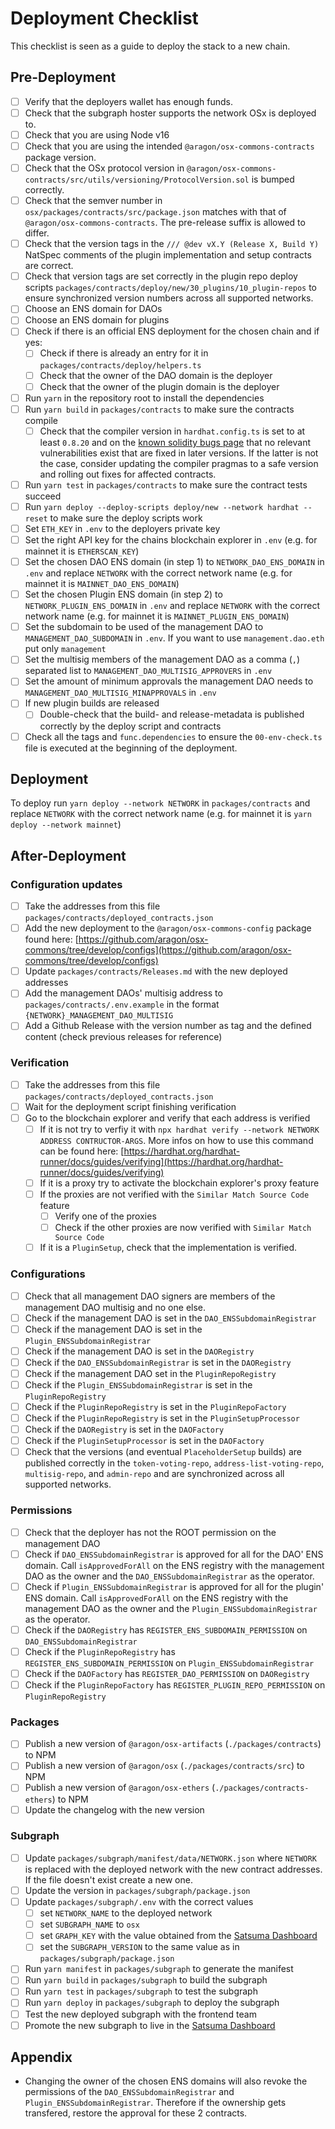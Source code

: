 # Deployment Checklist

This checklist is seen as a guide to deploy the stack to a new chain.

## Pre-Deployment

- [ ] Verify that the deployers wallet has enough funds.
- [ ] Check that the subgraph hoster supports the network OSx is deployed to.
- [ ] Check that you are using Node v16
- [ ] Check that you are using the intended `@aragon/osx-commons-contracts` package version.
- [ ] Check that the OSx protocol version in `@aragon/osx-commons-contracts/src/utils/versioning/ProtocolVersion.sol` is bumped correctly.
- [ ] Check that the semver number in `osx/packages/contracts/src/package.json` matches with that of `@aragon/osx-commons-contracts`. The pre-release suffix is allowed to differ.
- [ ] Check that the version tags in the `/// @dev vX.Y (Release X, Build Y)` NatSpec comments of the plugin implementation and setup contracts are correct.
- [ ] Check that version tags are set correctly in the plugin repo deploy scripts `packages/contracts/deploy/new/30_plugins/10_plugin-repos` to ensure synchronized version numbers across all supported networks.
- [ ] Choose an ENS domain for DAOs
- [ ] Choose an ENS domain for plugins
- [ ] Check if there is an official ENS deployment for the chosen chain and if yes:
  - [ ] Check if there is already an entry for it in `packages/contracts/deploy/helpers.ts`
  - [ ] Check that the owner of the DAO domain is the deployer
  - [ ] Check that the owner of the plugin domain is the deployer
- [ ] Run `yarn` in the repository root to install the dependencies
- [ ] Run `yarn build` in `packages/contracts` to make sure the contracts compile
  - [ ] Check that the compiler version in `hardhat.config.ts` is set to at least `0.8.20` and on the [known solidity bugs page](https://docs.soliditylang.org/en/latest/bugs.html) that no relevant vulnerabilities exist that are fixed in later versions. If the latter is not the case, consider updating the compiler pragmas to a safe version and rolling out fixes for affected contracts.
- [ ] Run `yarn test` in `packages/contracts` to make sure the contract tests succeed
- [ ] Run `yarn deploy --deploy-scripts deploy/new --network hardhat --reset` to make sure the deploy scripts work
- [ ] Set `ETH_KEY` in `.env` to the deployers private key
- [ ] Set the right API key for the chains blockchain explorer in `.env` (e.g. for mainnet it is `ETHERSCAN_KEY`)
- [ ] Set the chosen DAO ENS domain (in step 1) to `NETWORK_DAO_ENS_DOMAIN` in `.env` and replace `NETWORK` with the correct network name (e.g. for mainnet it is `MAINNET_DAO_ENS_DOMAIN`)
- [ ] Set the chosen Plugin ENS domain (in step 2) to `NETWORK_PLUGIN_ENS_DOMAIN` in `.env` and replace `NETWORK` with the correct network name (e.g. for mainnet it is `MAINNET_PLUGIN_ENS_DOMAIN`)
- [ ] Set the subdomain to be used of the management DAO to `MANAGEMENT_DAO_SUBDOMAIN` in `.env`. If you want to use `management.dao.eth` put only `management`
- [ ] Set the multisig members of the management DAO as a comma (`,`) separated list to `MANAGEMENT_DAO_MULTISIG_APPROVERS` in `.env`
- [ ] Set the amount of minimum approvals the management DAO needs to `MANAGEMENT_DAO_MULTISIG_MINAPPROVALS` in `.env`
- [ ] If new plugin builds are released
  - [ ] Double-check that the build- and release-metadata is published correctly by the deploy script and contracts
- [ ] Check all the tags and `func.dependencies` to ensure the `00-env-check.ts` file is executed at the beginning of the deployment.

## Deployment

To deploy run `yarn deploy --network NETWORK` in `packages/contracts` and replace `NETWORK` with the correct network name (e.g. for mainnet it is `yarn deploy --network mainnet`)

## After-Deployment

### Configuration updates

- [ ] Take the addresses from this file `packages/contracts/deployed_contracts.json`
- [ ] Add the new deployment to the `@aragon/osx-commons-config` package found here: [https://github.com/aragon/osx-commons/tree/develop/configs](https://github.com/aragon/osx-commons/tree/develop/configs)
- [ ] Update `packages/contracts/Releases.md` with the new deployed addresses
- [ ] Add the management DAOs' multisig address to `packages/contracts/.env.example` in the format `{NETWORK}_MANAGEMENT_DAO_MULTISIG`
- [ ] Add a Github Release with the version number as tag and the defined content (check previous releases for reference)

### Verification

- [ ] Take the addresses from this file `packages/contracts/deployed_contracts.json`
- [ ] Wait for the deployment script finishing verification
- [ ] Go to the blockchain explorer and verify that each address is verified
  - [ ] If it is not try to verfiy it with `npx hardhat verify --network NETWORK ADDRESS CONTRUCTOR-ARGS`. More infos on how to use this command can be found here: [https://hardhat.org/hardhat-runner/docs/guides/verifying](https://hardhat.org/hardhat-runner/docs/guides/verifying)
  - [ ] If it is a proxy try to activate the blockchain explorer's proxy feature
  - [ ] If the proxies are not verified with the `Similar Match Source Code` feature
    - [ ] Verify one of the proxies
    - [ ] Check if the other proxies are now verified with `Similar Match Source Code`
  - [ ] If it is a `PluginSetup`, check that the implementation is verified.

### Configurations

- [ ] Check that all management DAO signers are members of the management DAO multisig and no one else.
- [ ] Check if the management DAO is set in the `DAO_ENSSubdomainRegistrar`
- [ ] Check if the management DAO is set in the `Plugin_ENSSubdomainRegistrar`
- [ ] Check if the management DAO is set in the `DAORegistry`
- [ ] Check if the `DAO_ENSSubdomainRegistrar` is set in the `DAORegistry`
- [ ] Check if the management DAO set in the `PluginRepoRegistry`
- [ ] Check if the `Plugin_ENSSubdomainRegistrar` is set in the `PluginRepoRegistry`
- [ ] Check if the `PluginRepoRegistry` is set in the `PluginRepoFactory`
- [ ] Check if the `PluginRepoRegistry` is set in the `PluginSetupProcessor`
- [ ] Check if the `DAORegistry` is set in the `DAOFactory`
- [ ] Check if the `PluginSetupProcessor` is set in the `DAOFactory`
- [ ] Check that the versions (and eventual `PlaceholderSetup` builds) are published correctly in the `token-voting-repo`, `address-list-voting-repo`, `multisig-repo`, and `admin-repo` and are synchronized across all supported networks.

### Permissions

- [ ] Check that the deployer has not the ROOT permission on the management DAO
- [ ] Check if `DAO_ENSSubdomainRegistrar` is approved for all for the DAO' ENS domain. Call `isApprovedForAll` on the ENS registry with the management DAO as the owner and the `DAO_ENSSubdomainRegistrar` as the operator.
- [ ] Check if `Plugin_ENSSubdomainRegistrar` is approved for all for the plugin' ENS domain. Call `isApprovedForAll` on the ENS registry with the management DAO as the owner and the `Plugin_ENSSubdomainRegistrar` as the operator.
- [ ] Check if the `DAORegistry` has `REGISTER_ENS_SUBDOMAIN_PERMISSION` on `DAO_ENSSubdomainRegistrar`
- [ ] Check if the `PluginRepoRegistry` has `REGISTER_ENS_SUBDOMAIN_PERMISSION` on `Plugin_ENSSubdomainRegistrar`
- [ ] Check if the `DAOFactory` has `REGISTER_DAO_PERMISSION` on `DAORegistry`
- [ ] Check if the `PluginRepoFactory` has `REGISTER_PLUGIN_REPO_PERMISSION` on `PluginRepoRegistry`

### Packages

- [ ] Publish a new version of `@aragon/osx-artifacts` (`./packages/contracts`) to NPM
- [ ] Publish a new version of `@aragon/osx` (`./packages/contracts/src`) to NPM
- [ ] Publish a new version of `@aragon/osx-ethers` (`./packages/contracts-ethers`) to NPM
- [ ] Update the changelog with the new version

### Subgraph

- [ ] Update `packages/subgraph/manifest/data/NETWORK.json` where `NETWORK` is replaced with the deployed network with the new contract addresses. If the file doesn't exist create a new one.
- [ ] Update the version in `packages/subgraph/package.json`
- [ ] Update `packages/subgraph/.env` with the correct values
  - [ ] set `NETWORK_NAME` to the deployed network
  - [ ] set `SUBGRAPH_NAME` to `osx`
  - [ ] set `GRAPH_KEY` with the value obtained from the [Satsuma Dashboard](https://app.satsuma.xyz/dashboard)
  - [ ] set the `SUBGRAPH_VERSION` to the same value as in `packages/subgraph/package.json`
- [ ] Run `yarn manifest` in `packages/subgraph` to generate the manifest
- [ ] Run `yarn build` in `packages/subgraph` to build the subgraph
- [ ] Run `yarn test` in `packages/subgraph` to test the subgraph
- [ ] Run `yarn deploy` in `packages/subgraph` to deploy the subgraph
- [ ] Test the new deployed subgraph with the frontend team
- [ ] Promote the new subgraph to live in the [Satsuma Dashboard](https://app.satsuma.xyz/dashboard)

## Appendix

- Changing the owner of the chosen ENS domains will also revoke the permissions of the `DAO_ENSSubdomainRegistrar` and `Plugin_ENSSubdomainRegistrar`. Therefore if the ownership gets transfered, restore the approval for these 2 contracts.

